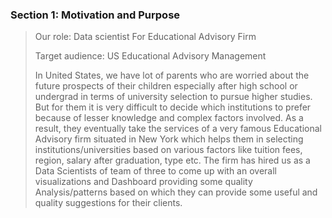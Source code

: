 ### Section 1: Motivation and Purpose


> Our role: Data scientist For Educational Advisory Firm
>
> Target audience: US Educational Advisory Management
>
> In United States, we have lot of parents who are worried about the future prospects of their children especially after high school or undergrad in terms of university selection to pursue higher studies. But for them it is very difficult to decide which institutions to prefer because of lesser knowledge and complex factors involved. As a result, they eventually take the services of a very famous Educational Advisory firm situated in New York which helps them in selecting institutions/universities based on various factors like tuition fees, region, salary after graduation, type etc. The firm has hired us as a Data Scientists of team of three to come up with an overall visualizations and Dashboard providing some quality Analysis/patterns based on which they can provide some useful and quality suggestions for their clients.
